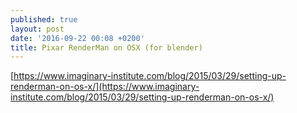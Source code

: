 ```yaml
---
published: true
layout: post
date: '2016-09-22 00:08 +0200'
title: Pixar RenderMan on OSX (for blender)
---
```

[https://www.imaginary-institute.com/blog/2015/03/29/setting-up-renderman-on-os-x/](https://www.imaginary-institute.com/blog/2015/03/29/setting-up-renderman-on-os-x/)
